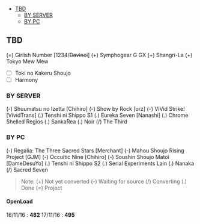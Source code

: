 
<!-- toc orderedList:0 depthFrom:1 depthTo:3 -->

- [TBD](#tbd)
	- [BY SERVER](#by-server)
	- [BY PC](#by-pc)

<!-- tocstop -->

## TBD
(=) Girlish Number [1234/~~Davinci~~]
(+) Symphogear G GX
(+) Shangri-La
(+) Tokyo Mew Mew
- [ ] Toki no Kakeru Shoujo
- [ ] Harmony

### BY SERVER
(-) Shuumatsu no Izetta [Chihiro]
(-) Show by Rock [orz]
(-) ViVid Strike! [VividTrans]
(.) Tenshi ni Shippo S1
(.) Eureka Seven [Nanashi]
(.) Chrome Shelled Regios
(.) SankaRea
(.) Noir
(/) The Third


### BY PC
(-) Regalia: The Three Sacred Stars [Merchant]
(-) Mahou Shoujo Rising Project [GJM]
(-) Occultic Nine [Chihiro]
(-) Soushin Shoujo Matoi [DameDesuYo]
(.) Tenshi ni Shippo S2
(.) Serial Experiments Lain
(.) Nanaka
(/) Sacred Seven

> Note:
> (+) Not yet converted
> (-) Waiting for source
> (/) Converting
> (.) Done
> (=) Project

<!-- untoc -->
#### OpenLoad
16/11/16 : __482__
17/11/16 : __495__